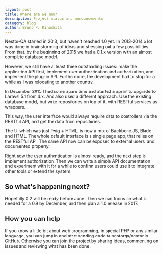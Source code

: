 ```yaml
---
layout: post
title: Where are we now?
description: Project status and announcements
category: blog
author: Bruno P. Kinoshita
---
```


Nestor-QA started in 2013, but haven't reached 1.0 yet. In 2013-2014 a lot was done in brainstorming of ideas and stressing out a few possibilities. From that, by the beginning of 2015 we had a 0.1.x version with an almost complete database model.

However, we still have at least three outstanding issues: make the application API first, implement user authentication and authorization, and implement the plug-in API. Furthermore, the development had to stop for a while as I was relocating to another country.

In December 2015 I had some spare time and started a sprint to upgrade to Laravel 5.1 from 4.x. And also used a different approach. Use the existing database model, but write repositories on top of it, with RESTful services as wrappers.

This way, the user interface would always require data to controllers via the RESTful API, and get the data from repositories.

The UI which was just Twig + HTML, is now a mix of Backbone.JS, Blade and HTML. The whole default interface is a single page app, that relies on the RESTful API. The same API now can be exposed to external users, and documented properly.

Right now the user authentication is almost ready, and the next step is implement authorization. Then we can write a simple API documentation and experiment with it for a while to confirm users could use it to integrate other tools or extend the system.

## So what's happening next?

Hopefully 0.2 will be ready before June. Then we can focus on what is needed for a 0.9 by December, and then plan a 1.0 release in 2017.

## How you can help

If you know a little bit about web programming, in special PHP or any similar language, you can jump in and start sending code to nestorqa/nestor in GitHub. Otherwise you can join the project by sharing ideas, commenting on issues and reviewing what has been done.





